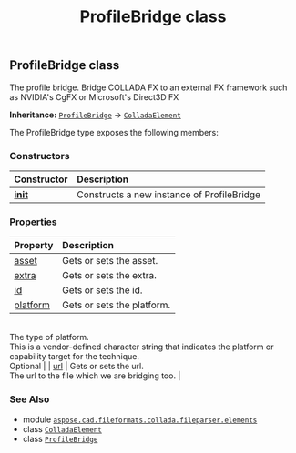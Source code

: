 ﻿---
title: ProfileBridge class
second_title: Aspose.CAD for Python via .NET API References
description: 
type: docs
weight: 860
url: /aspose.cad.fileformats.collada.fileparser.elements/profilebridge/
is_root: false
---

## ProfileBridge class

The profile bridge.
Bridge COLLADA FX to an external FX framework such as NVIDIA's CgFX or Microsoft's Direct3D FX



**Inheritance:** [`ProfileBridge`](/cad/python-net/aspose.cad.fileformats.collada.fileparser.elements/profilebridge) → 
[`ColladaElement`](/cad/python-net/aspose.cad.fileformats.collada.fileparser.elements/colladaelement)



The ProfileBridge type exposes the following members:

### Constructors
| Constructor | Description |
| :- | :- |
| [__init__](/cad/python-net/aspose.cad.fileformats.collada.fileparser.elements/profilebridge/__init__/#) | Constructs a new instance of ProfileBridge |


### Properties
| Property | Description |
| :- | :- |
| [asset](/cad/python-net/aspose.cad.fileformats.collada.fileparser.elements/profilebridge/asset) | Gets or sets the asset. |
| [extra](/cad/python-net/aspose.cad.fileformats.collada.fileparser.elements/profilebridge/extra) | Gets or sets the extra. |
| [id](/cad/python-net/aspose.cad.fileformats.collada.fileparser.elements/profilebridge/id) | Gets or sets the id. |
| [platform](/cad/python-net/aspose.cad.fileformats.collada.fileparser.elements/profilebridge/platform) | Gets or sets the platform.<br/>The type of platform.<br/>This is a vendor-defined character string that indicates the platform or capability target for the technique.<br/>Optional |
| [url](/cad/python-net/aspose.cad.fileformats.collada.fileparser.elements/profilebridge/url) | Gets or sets the url.<br/>The url to the file which we are bridging too. |



### See Also
* module [`aspose.cad.fileformats.collada.fileparser.elements`](..)
* class [`ColladaElement`](/cad/python-net/aspose.cad.fileformats.collada.fileparser.elements/colladaelement)
* class [`ProfileBridge`](/cad/python-net/aspose.cad.fileformats.collada.fileparser.elements/profilebridge)
